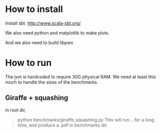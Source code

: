 # How to install
Install sbt.
http://www.scala-sbt.org/

We also need python and matplotlib to make plots.

And we also need to build libpws

# How to run

The jvm is hardcoded to require 30G physical RAM.
We need at least this much to handle the sizes of the benchmarks.

## Giraffe + squashing
in root dir,
> python benchmarks/giraffe_squashing.py
This will run... for a long time, and produce a .pdf in benchmarks dir.
